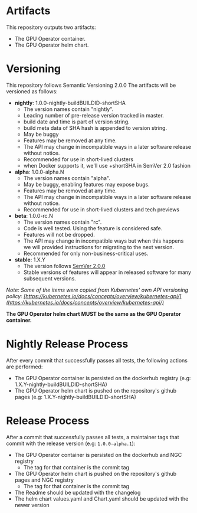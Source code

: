 # Artifacts

This repository outputs two artifacts:
- The GPU Operator container.
- The GPU Operator helm chart.

# Versioning

This repository follows Semantic Versioning 2.0.0
The artifacts will be versioned as follows:
- **nightly**: 1.0.0-nightly-buildBUILDID-shortSHA
    - The version names contain "nightly".
    - Leading number of pre-release version tracked in master.
    - build date and time is part of version string.
    - build meta data of SHA hash is appended to version string.
    - May be buggy
    - Features may be removed at any time.
    - The API may change in incompatible ways in a later software release without notice.
    - Recommended for use in short-lived clusters
    - when Docker supports it, we'll use +shortSHA in SemVer 2.0 fashion
- **alpha**: 1.0.0-alpha.N
    - The version names contain "alpha".
    - May be buggy, enabling features may expose bugs.
    - Features may be removed at any time.
    - The API may change in incompatible ways in a later software release without notice.
    - Recommended for use in short-lived clusters and tech previews
- **beta**: 1.0.0-rc.N
    - The version names contain "rc".
    - Code is well tested. Using the feature is considered safe.
    - Features will not be dropped.
    - The API may change in incompatible ways but when this happens we will provided instructions for migrating to the next version.
    - Recommended for only non-business-critical uses.
- **stable**: 1.X.Y
    - The version follows [SemVer 2.0.0](http://semver.org/)
    - Stable versions of features will appear in released software for many subsequent versions.

*Note: Some of the items were copied from Kubernetes' own API versioning policy: [https://kubernetes.io/docs/concepts/overview/kubernetes-api/](https://kubernetes.io/docs/concepts/overview/kubernetes-api/)*

**The GPU Operator helm chart MUST be the same as the GPU Operator container.**

# Nightly Release Process

After every commit that successfully passes all tests, the following actions are performed:
- The GPU Operator container is persisted on the dockerhub registry (e.g: 1.X.Y-nightly-buildBUILDID-shortSHA)
- The GPU Operator helm chart is pushed on the repository's github pages (e.g: 1.X.Y-nightly-buildBUILDID-shortSHA)

# Release Process

After a commit that successfully passes all tests, a maintainer tags that commit with the release version (e.g: `1.0.0-alpha.1`):
- The GPU Operator container is persisted on the dockerhub and NGC registry
  - The tag for that container is the commit tag
- The GPU Operator helm chart is pushed on the repository's github pages and NGC registry
  - The tag for that container is the commit tag
- The Readme should be updated with the changelog
- The helm chart values.yaml and Chart.yaml should be updated with the newer version
